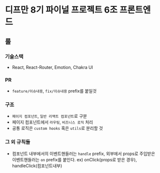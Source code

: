 # 디프만 8기 파이널 프로젝트 6조 프론트엔드

## 룰

### 기술스택

- React, React-Router, Emotion, Chakra UI

### PR

- `feature/이슈내용`, `fix/이슈내용` prefix를 붙일것

### 구조

- `페이지 컴포넌트`, `일반 리액트 컴포넌트`로 구분
- 페이지 컴포넌트에서 `라우팅`, `비즈니스 로직` 처리
- 공통 로직은 `custom hooks` 혹은 `utils`로 분리할 것

### 그 외 규칙들
- 컴포넌트 내부에서의 이벤트핸들러는 `handle` prefix, 외부에서 props로 주입받은 이벤트핸들러는 `on` prefix를 붙인다.   ex) onClick(props로 받은 경우), handleClick(컴포넌트내부)

